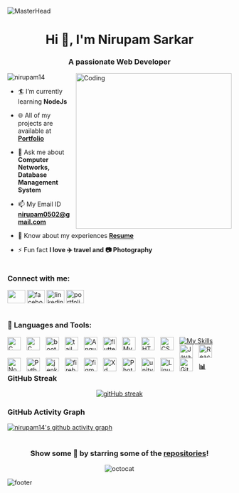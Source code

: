 <!-- HEADER -->
![MasterHead](https://animated-gif-creator.com/images/01/custom-logo-design-for-your-business-knb-logos_76.gif)
<h1 align="center">Hi 👋, I'm Nirupam Sarkar</h1>
<h3 align="center">A passionate Web Developer</h3>

<img align="right" alt="Coding" width="350" src="https://media.giphy.com/media/VTtANKl0beDFQRLDTh/giphy.gif">

<p align="left"> <img src="https://komarev.com/ghpvc/?username=nirupam14&label=Profile%20views&color=0e75b6&style=flat" alt="nirupam14" /> </p>

- 🏄‍ I’m currently learning **NodeJs**

- 🌐 All of my projects are available at [**Portfolio**](https://nirupam14.github.io/Portfolio/)

- 💬 Ask me about **Computer Networks, Database Management System**

- 📫  My Email ID **nirupam0502@gmail.com**

- 📄 Know about my experiences [**Resume**](https://drive.google.com/file/d/14jJ-9hxw4CDAkKer8wsd49Us-Hg-N8P-/view?usp=sharing)

- ⚡ Fun fact **I love ✈️ travel and 📷 Photography**


#


<h3 align="left"> Connect with me:</h3>

<p align="left">

<a href="https://codepen.io/nirupam14" target="blank"><img align="center" src="https://cdn.jsdelivr.net/gh/devicons/devicon/icons/codepen/codepen-plain.svg" height="30" width="40" /></a>
<a href="https://fb.com/https://www.facebook.com/profile.php?id=100067236035390" target="blank"><img align="center" src="https://cdn.jsdelivr.net/gh/devicons/devicon/icons/facebook/facebook-original.svg" alt="facebook" height="30" width="40" /></a>
<a href="https://www.linkedin.com/in/nirupamsarkarr/" target="blank"><img align="center" src="https://cdn.jsdelivr.net/gh/devicons/devicon/icons/linkedin/linkedin-original.svg" alt="linkedin" height="30" width="40" /></a>
<a href="/https://nirupamsarkar172.wixsite.com/nirupam-sarkar" target="blank"><img align="center" src="https://cdn.jsdelivr.net/gh/devicons/devicon/icons/polygon/polygon-original.svg" alt="portfolio" height="30" width="40" /></a>
<!-- <a href="https://instagram.com/lense.story" target="blank"><img align="center" src="https://icons8.com/icon/32323/instagram" alt="lense.story" height="30" width="40" /></a>
<a href="https://www.hackerrank.com/https://www.hackerrank.com/12019009001265_b?hr_r=1" target="blank"><img align="center" src="https://raw.githubusercontent.com/rahuldkjain/github-profile-readme-generator/master/src/images/icons/Social/hackerrank.svg" alt="https://www.hackerrank.com/12019009001265_b?hr_r=1" height="30" width="40" /></a> -->
</p>


#


<h3 align="left">🧰 Languages and Tools:</h3>

[![My Skills](https://skillicons.dev/icons?i=powershell,wordpress,unity)](https://github.com/heyValdemar)
<img align="left" alt="C" width="30px" style="padding-right:10px;" src="https://cdn.jsdelivr.net/gh/devicons/devicon/icons/c/c-original.svg" />
<img align="left" alt="C" width="30px" style="padding-right:10px;" src="https://cdn.jsdelivr.net/gh/devicons/devicon/icons/vscode/vscode-original.svg" />
<img align="left" alt="bootstrap" width="30px" style="padding-right:10px;" src="https://cdn.jsdelivr.net/gh/devicons/devicon/icons/bootstrap/bootstrap-original-wordmark.svg" />
<img align="left" alt="tailwind" width="30px" style="padding-right:10px;" src="https://cdn.jsdelivr.net/gh/devicons/devicon/icons/tailwindcss/tailwindcss-plain.svg" />
<img align="left" alt="Angular" width="30px" style="padding-right:10px;" src="https://cdn.jsdelivr.net/gh/devicons/devicon/icons/angularjs/angularjs-plain.svg" />
<img align="left" alt="flutter" width="30px" style="padding-right:10px;" src="https://cdn.jsdelivr.net/gh/devicons/devicon/icons/flutter/flutter-original.svg" />
<img align="left" alt="MySQL" width="30px" style="padding-right:10px;" src="https://cdn.jsdelivr.net/gh/devicons/devicon/icons/mysql/mysql-original-wordmark.svg" />
<img align="left" alt="HTML" width="30px" style="padding-right:10px;" src="https://cdn.jsdelivr.net/gh/devicons/devicon/icons/html5/html5-plain.svg" />
<img align="left" alt="CSS" width="30px" style="padding-right:10px;" src="https://cdn.jsdelivr.net/gh/devicons/devicon/icons/css3/css3-plain.svg" />
<img align="left" alt="JavaScript" width="30px" style="padding-right:10px;" src="https://cdn.jsdelivr.net/gh/devicons/devicon/icons/javascript/javascript-plain.svg" />
<img align="left" alt="React" width="30px" style="padding-right:10px;" src="https://cdn.jsdelivr.net/gh/devicons/devicon/icons/react/react-original.svg" />
<img align="left" alt="NodeJS" width="30px" style="padding-right:10px;" src="https://cdn.jsdelivr.net/gh/devicons/devicon/icons/nodejs/nodejs-original.svg" />
<img align="left" alt="Python" width="30px" style="padding-right:10px;" src="https://cdn.jsdelivr.net/gh/devicons/devicon/icons/python/python-plain.svg" />
<img align="left" alt="jenkins" width="30px" style="padding-right:10px;" src="https://cdn.jsdelivr.net/gh/devicons/devicon/icons/jenkins/jenkins-original.svg" />
<img align="left" alt="firebase" width="30px" style="padding-right:10px;" src="https://cdn.jsdelivr.net/gh/devicons/devicon/icons/firebase/firebase-plain.svg" />
<img align="left" alt="figma" width="30px" style="padding-right:10px;" src="https://cdn.jsdelivr.net/gh/devicons/devicon/icons/figma/figma-original.svg" />
<img align="left" alt="Xd" width="30px" style="padding-right:10px;" src="https://cdn.jsdelivr.net/gh/devicons/devicon/icons/xd/xd-plain.svg" />
<img align="left" alt="Photoshop" width="30px" style="padding-right:10px;" src="https://cdn.jsdelivr.net/gh/devicons/devicon/icons/photoshop/photoshop-plain.svg" />
<img align="left" alt="unity" width="30px" style="padding-right:10px;" src="https://cdn.jsdelivr.net/gh/devicons/devicon/icons/unity/unity-original.svg" />
<img align="left" alt="Linux" width="30px" style="padding-right:10px;" src="https://cdn.jsdelivr.net/gh/devicons/devicon/icons/linux/linux-original.svg" />
<img align="left" alt="Git" width="30px" style="padding-right:10px;" src="https://cdn.jsdelivr.net/gh/devicons/devicon/icons/git/git-original.svg" />
<br />


#



### 📊 GitHub Streak
<div align="center">

[![gitHub streak](https://github-readme-streak-stats.herokuapp.com?user=nirupam14&hide_border=true&date_format=M%20j%5B%2C%20Y%5D&background=DD272700&stroke=ff4658&ring=ff4658&fire=ffed46&currStreakNum=ff4658&sideNums=ff4658&currStreakLabel=ff4658&sideLabels=ff4658&dates=ff4658)](https://github.com/nirupam14)

</div>

### GitHub Activity Graph
[![nirupam14's github activity graph](https://github-readme-activity-graph.cyclic.app/graph?username=nirupam14&color=4658ff&line=ff4658&hide_title=true&hide_border=true&theme=github-compact&point=4658ff)](https://github.com/nirupam14)

<div align="center">


#


### Show some 💜 by starring some of the [repositories](https://github.com/nirupam14?tab=repositories)!

![octocat](https://user-images.githubusercontent.com/10498744/210113490-e2fad07f-4488-4da8-a656-b9abbdd8cb26.gif)

</div>

![footer](https://user-images.githubusercontent.com/10498744/210157572-1fca0242-8af2-46a6-bfa3-666ffd40ebde.svg)


#


